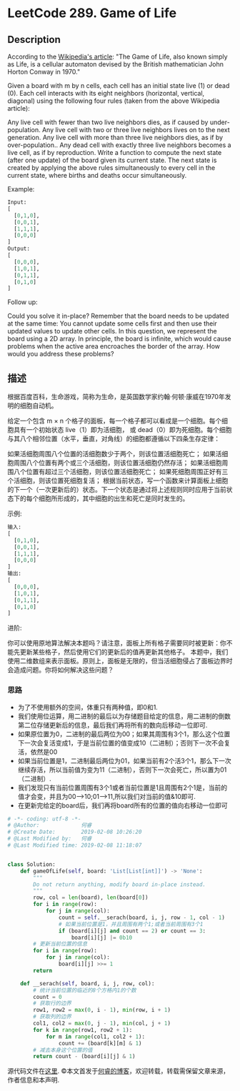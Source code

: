 # LeetCode 289. Game of Life

## Description

According to the [Wikipedia's article](https://en.wikipedia.org/wiki/Conway%27s_Game_of_Life): "The Game of Life, also known simply as Life, is a cellular automaton devised by the British mathematician John Horton Conway in 1970."

Given a board with m by n cells, each cell has an initial state live (1) or dead (0). Each cell interacts with its eight neighbors (horizontal, vertical, diagonal) using the following four rules (taken from the above Wikipedia article):

Any live cell with fewer than two live neighbors dies, as if caused by under-population.
Any live cell with two or three live neighbors lives on to the next generation.
Any live cell with more than three live neighbors dies, as if by over-population..
Any dead cell with exactly three live neighbors becomes a live cell, as if by reproduction.
Write a function to compute the next state (after one update) of the board given its current state. The next state is created by applying the above rules simultaneously to every cell in the current state, where births and deaths occur simultaneously.

Example:

```py
Input: 
[
  [0,1,0],
  [0,0,1],
  [1,1,1],
  [0,0,0]
]
Output: 
[
  [0,0,0],
  [1,0,1],
  [0,1,1],
  [0,1,0]
]
```
Follow up:

Could you solve it in-place? Remember that the board needs to be updated at the same time: You cannot update some cells first and then use their updated values to update other cells.
In this question, we represent the board using a 2D array. In principle, the board is infinite, which would cause problems when the active area encroaches the border of the array. How would you address these problems?

## 描述

根据百度百科，生命游戏，简称为生命，是英国数学家约翰·何顿·康威在1970年发明的细胞自动机。

给定一个包含 m × n 个格子的面板，每一个格子都可以看成是一个细胞。每个细胞具有一个初始状态 live（1）即为活细胞， 或 dead（0）即为死细胞。每个细胞与其八个相邻位置（水平，垂直，对角线）的细胞都遵循以下四条生存定律：

如果活细胞周围八个位置的活细胞数少于两个，则该位置活细胞死亡；
如果活细胞周围八个位置有两个或三个活细胞，则该位置活细胞仍然存活；
如果活细胞周围八个位置有超过三个活细胞，则该位置活细胞死亡；
如果死细胞周围正好有三个活细胞，则该位置死细胞复活；
根据当前状态，写一个函数来计算面板上细胞的下一个（一次更新后的）状态。下一个状态是通过将上述规则同时应用于当前状态下的每个细胞所形成的，其中细胞的出生和死亡是同时发生的。

示例:

```py
输入: 
[
  [0,1,0],
  [0,0,1],
  [1,1,1],
  [0,0,0]
]
输出: 
[
  [0,0,0],
  [1,0,1],
  [0,1,1],
  [0,1,0]
]
```
进阶:

你可以使用原地算法解决本题吗？请注意，面板上所有格子需要同时被更新：你不能先更新某些格子，然后使用它们的更新后的值再更新其他格子。
本题中，我们使用二维数组来表示面板。原则上，面板是无限的，但当活细胞侵占了面板边界时会造成问题。你将如何解决这些问题？

### 思路

* 为了不使用额外的空间，体重只有两种值，即0和1.
* 我们使用位运算，用二进制的最后以为存储题目给定的信息，用二进制的倒数第二位存储更新后的信息，最后我们再将所有的数向后移动一位即可.
* 如果原位置为0，二进制的最后两位为00；如果其周围有3个1，那么这个位置下一次会复活变成1，于是当前位置的值变成10（二进制）；否则下一次不会复活，依然是00
* 如果当前位置是1，二进制最后两位为01，如果当前有2个活3个1，那么下一次继续存活，所以当前值为变为11（二进制），否则下一次会死亡，所以置为01（二进制）.
* 我们发现只有当前位置周围有3个1或者当前位置是1且周围有2个1是，当前的值才会变，并且为00-->10;01-->11,所以我们对当前的值&10即可.
* 在更新完给定的board后，我们再将board所有的位置的值向右移动一位即可

```py
# -*- coding: utf-8 -*-
# @Author:             何睿
# @Create Date:        2019-02-08 10:26:20
# @Last Modified by:   何睿
# @Last Modified time: 2019-02-08 11:18:07


class Solution:
    def gameOfLife(self, board: 'List[List[int]]') -> 'None':
        """
        Do not return anything, modify board in-place instead.
        """
        row, col = len(board), len(board[0])
        for i in range(row):
            for j in range(col):
                count = self.__serach(board, i, j, row - 1, col - 1)
                # 如果当前位置是1，并且周围有两个1;或者当前周围有3个1
                if (board[i][j] and count == 2) or count == 3:
                    board[i][j] |= 0b10
        # 更新当前位置的信息
        for i in range(row):
            for j in range(col):
                board[i][j] >>= 1
        return

    def __serach(self, board, i, j, row, col):
        # 统计当前位置的临近的8个方格内1的个数
        count = 0
        # 获取行的边界
        row1, row2 = max(0, i - 1), min(row, i + 1)
        # 获取列的边界
        col1, col2 = max(0, j - 1), min(col, j + 1)
        for k in range(row1, row2 + 1):
            for m in range(col1, col2 + 1):
                count += (board[k][m] & 1)
        # 减去本身这个位置的值
        return count - (board[i][j] & 1)
```
源代码文件在[这里](https://github.com/ruicore/Algorithm/blob/master/Leetcode/2019-02-08-289-Game-of-Life.py).
©本文首发于[何睿的博客](https://www.ruicore.cn/leetcode-289-game-of-life/)，欢迎转载，转载需保留文章来源，作者信息和本声明.

